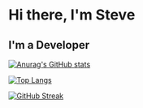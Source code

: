 # Hi there, I'm Steve

## I'm a Developer

[![Anurag's GitHub stats](https://github-readme-stats.vercel.app/api?username=stevedzakpasu&count_private=true&show_icons=true&theme=dracula)](https://github.com/anuraghazra/github-readme-stats)

[![Top Langs](https://github-readme-stats.vercel.app/api/top-langs/?username=stevedzakpasu&layout=compact)](https://github.com/anuraghazra/github-readme-stats)

[![GitHub Streak](https://github-readme-streak-stats.herokuapp.com/?user=stevedzakpasu1&theme=dark)](https://git.io/streak-stats)
